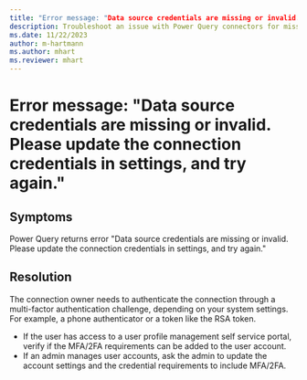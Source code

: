 ```yaml
---
title: "Error message: "Data source credentials are missing or invalid. Please update the connection credentials in settings, and try again.""
description: Troubleshoot an issue with Power Query connectors for missing or invalid credentials.
ms.date: 11/22/2023
author: m-hartmann
ms.author: mhart
ms.reviewer: mhart
---
```


# Error message: "Data source credentials are missing or invalid. Please update the connection credentials in settings, and try again."

## Symptoms

Power Query returns error "Data source credentials are missing or invalid. Please update the connection credentials in settings, and try again."

## Resolution

The connection owner needs to authenticate the connection through a multi-factor authentication challenge, depending on your system settings. For example, a phone authenticator or a token like the RSA token.

- If the user has access to a user profile management self service portal, verify if the MFA/2FA requirements can be added to the user account.
- If an admin manages user accounts, ask the admin to update the account settings and the credential requirements to include MFA/2FA.
